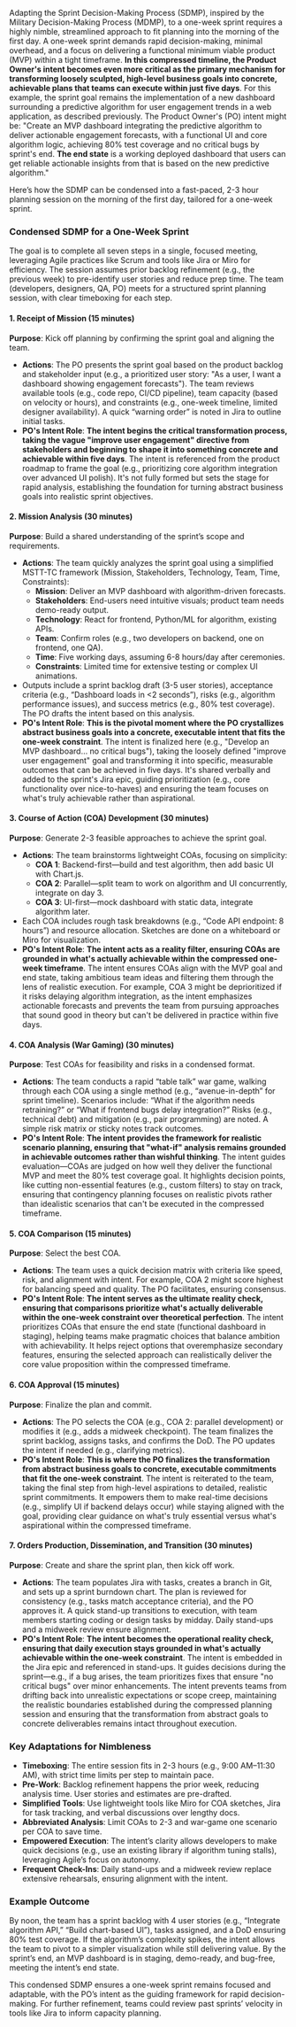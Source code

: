 Adapting the Sprint Decision-Making Process (SDMP), inspired by the Military Decision-Making Process (MDMP), to a one-week sprint requires a highly nimble, streamlined approach to fit planning into the morning of the first day. A one-week sprint demands rapid decision-making, minimal overhead, and a focus on delivering a functional minimum viable product (MVP) within a tight timeframe. **In this compressed timeline, the Product Owner's intent becomes even more critical as the primary mechanism for transforming loosely sculpted, high-level business goals into concrete, achievable plans that teams can execute within just five days**. For this example, the sprint goal remains the implementation of a new dashboard surrounding a predictive algorithm for user engagement trends in a web application, as described previously. The Product Owner's (PO) intent might be: "Create an MVP dashboard integrating the predictive algorithm to deliver actionable engagement forecasts, with a functional UI and core algorithm logic, achieving 80% test coverage and no critical bugs by sprint's end.  **The end state** is a working deployed dashboard that users can get reliable actionable insights from that is based on the new predictive algorithm."

Here’s how the SDMP can be condensed into a fast-paced, 2-3 hour planning session on the morning of the first day, tailored for a one-week sprint.

### Condensed SDMP for a One-Week Sprint
The goal is to complete all seven steps in a single, focused meeting, leveraging Agile practices like Scrum and tools like Jira or Miro for efficiency. The session assumes prior backlog refinement (e.g., the previous week) to pre-identify user stories and reduce prep time. The team (developers, designers, QA, PO) meets for a structured sprint planning session, with clear timeboxing for each step.

#### 1. Receipt of Mission (15 minutes)
**Purpose**: Kick off planning by confirming the sprint goal and aligning the team.
- **Actions**: The PO presents the sprint goal based on the product backlog and stakeholder input (e.g., a prioritized user story: "As a user, I want a dashboard showing engagement forecasts"). The team reviews available tools (e.g., code repo, CI/CD pipeline), team capacity (based on velocity or hours), and constraints (e.g., one-week timeline, limited designer availability). A quick “warning order” is noted in Jira to outline initial tasks.
- **PO's Intent Role**: **The intent begins the critical transformation process, taking the vague "improve user engagement" directive from stakeholders and beginning to shape it into something concrete and achievable within five days**. The intent is referenced from the product roadmap to frame the goal (e.g., prioritizing core algorithm integration over advanced UI polish). It's not fully formed but sets the stage for rapid analysis, establishing the foundation for turning abstract business goals into realistic sprint objectives.

#### 2. Mission Analysis (30 minutes)
**Purpose**: Build a shared understanding of the sprint’s scope and requirements.
- **Actions**: The team quickly analyzes the sprint goal using a simplified MSTT-TC framework (Mission, Stakeholders, Technology, Team, Time, Constraints):
  - **Mission**: Deliver an MVP dashboard with algorithm-driven forecasts.
  - **Stakeholders**: End-users need intuitive visuals; product team needs demo-ready output.
  - **Technology**: React for frontend, Python/ML for algorithm, existing APIs.
  - **Team**: Confirm roles (e.g., two developers on backend, one on frontend, one QA).
  - **Time**: Five working days, assuming 6-8 hours/day after ceremonies.
  - **Constraints**: Limited time for extensive testing or complex UI animations.
- Outputs include a sprint backlog draft (3-5 user stories), acceptance criteria (e.g., “Dashboard loads in <2 seconds”), risks (e.g., algorithm performance issues), and success metrics (e.g., 80% test coverage). The PO drafts the intent based on this analysis.
- **PO's Intent Role**: **This is the pivotal moment where the PO crystallizes abstract business goals into a concrete, executable intent that fits the one-week constraint**. The intent is finalized here (e.g., "Develop an MVP dashboard… no critical bugs"), taking the loosely defined "improve user engagement" goal and transforming it into specific, measurable outcomes that can be achieved in five days. It's shared verbally and added to the sprint's Jira epic, guiding prioritization (e.g., core functionality over nice-to-haves) and ensuring the team focuses on what's truly achievable rather than aspirational.

#### 3. Course of Action (COA) Development (30 minutes)
**Purpose**: Generate 2-3 feasible approaches to achieve the sprint goal.
- **Actions**: The team brainstorms lightweight COAs, focusing on simplicity:
  - **COA 1**: Backend-first—build and test algorithm, then add basic UI with Chart.js.
  - **COA 2**: Parallel—split team to work on algorithm and UI concurrently, integrate on day 3.
  - **COA 3**: UI-first—mock dashboard with static data, integrate algorithm later.
- Each COA includes rough task breakdowns (e.g., “Code API endpoint: 8 hours”) and resource allocation. Sketches are done on a whiteboard or Miro for visualization.
- **PO's Intent Role**: **The intent acts as a reality filter, ensuring COAs are grounded in what's actually achievable within the compressed one-week timeframe**. The intent ensures COAs align with the MVP goal and end state, taking ambitious team ideas and filtering them through the lens of realistic execution. For example, COA 3 might be deprioritized if it risks delaying algorithm integration, as the intent emphasizes actionable forecasts and prevents the team from pursuing approaches that sound good in theory but can't be delivered in practice within five days.

#### 4. COA Analysis (War Gaming) (30 minutes)
**Purpose**: Test COAs for feasibility and risks in a condensed format.
- **Actions**: The team conducts a rapid “table talk” war game, walking through each COA using a single method (e.g., “avenue-in-depth” for sprint timeline). Scenarios include: “What if the algorithm needs retraining?” or “What if frontend bugs delay integration?” Risks (e.g., technical debt) and mitigation (e.g., pair programming) are noted. A simple risk matrix or sticky notes track outcomes.
- **PO's Intent Role**: **The intent provides the framework for realistic scenario planning, ensuring that "what-if" analysis remains grounded in achievable outcomes rather than wishful thinking**. The intent guides evaluation—COAs are judged on how well they deliver the functional MVP and meet the 80% test coverage goal. It highlights decision points, like cutting non-essential features (e.g., custom filters) to stay on track, ensuring that contingency planning focuses on realistic pivots rather than idealistic scenarios that can't be executed in the compressed timeframe.

#### 5. COA Comparison (15 minutes)
**Purpose**: Select the best COA.
- **Actions**: The team uses a quick decision matrix with criteria like speed, risk, and alignment with intent. For example, COA 2 might score highest for balancing speed and quality. The PO facilitates, ensuring consensus.
- **PO's Intent Role**: **The intent serves as the ultimate reality check, ensuring that comparisons prioritize what's actually deliverable within the one-week constraint over theoretical perfection**. The intent prioritizes COAs that ensure the end state (functional dashboard in staging), helping teams make pragmatic choices that balance ambition with achievability. It helps reject options that overemphasize secondary features, ensuring the selected approach can realistically deliver the core value proposition within the compressed timeframe.

#### 6. COA Approval (15 minutes)
**Purpose**: Finalize the plan and commit.
- **Actions**: The PO selects the COA (e.g., COA 2: parallel development) or modifies it (e.g., adds a midweek checkpoint). The team finalizes the sprint backlog, assigns tasks, and confirms the DoD. The PO updates the intent if needed (e.g., clarifying metrics).
- **PO's Intent Role**: **This is where the PO finalizes the transformation from abstract business goals to concrete, executable commitments that fit the one-week constraint**. The intent is reiterated to the team, taking the final step from high-level aspirations to detailed, realistic sprint commitments. It empowers them to make real-time decisions (e.g., simplify UI if backend delays occur) while staying aligned with the goal, providing clear guidance on what's truly essential versus what's aspirational within the compressed timeframe.

#### 7. Orders Production, Dissemination, and Transition (30 minutes)
**Purpose**: Create and share the sprint plan, then kick off work.
- **Actions**: The team populates Jira with tasks, creates a branch in Git, and sets up a sprint burndown chart. The plan is reviewed for consistency (e.g., tasks match acceptance criteria), and the PO approves it. A quick stand-up transitions to execution, with team members starting coding or design tasks by midday. Daily stand-ups and a midweek review ensure alignment.
- **PO's Intent Role**: **The intent becomes the operational reality check, ensuring that daily execution stays grounded in what's actually achievable within the one-week constraint**. The intent is embedded in the Jira epic and referenced in stand-ups. It guides decisions during the sprint—e.g., if a bug arises, the team prioritizes fixes that ensure "no critical bugs" over minor enhancements. The intent prevents teams from drifting back into unrealistic expectations or scope creep, maintaining the realistic boundaries established during the compressed planning session and ensuring that the transformation from abstract goals to concrete deliverables remains intact throughout execution.

### Key Adaptations for Nimbleness
- **Timeboxing**: The entire session fits in 2-3 hours (e.g., 9:00 AM–11:30 AM), with strict time limits per step to maintain pace.
- **Pre-Work**: Backlog refinement happens the prior week, reducing analysis time. User stories and estimates are pre-drafted.
- **Simplified Tools**: Use lightweight tools like Miro for COA sketches, Jira for task tracking, and verbal discussions over lengthy docs.
- **Abbreviated Analysis**: Limit COAs to 2-3 and war-game one scenario per COA to save time.
- **Empowered Execution**: The intent’s clarity allows developers to make quick decisions (e.g., use an existing library if algorithm tuning stalls), leveraging Agile’s focus on autonomy.
- **Frequent Check-Ins**: Daily stand-ups and a midweek review replace extensive rehearsals, ensuring alignment with the intent.

### Example Outcome
By noon, the team has a sprint backlog with 4 user stories (e.g., “Integrate algorithm API,” “Build chart-based UI”), tasks assigned, and a DoD ensuring 80% test coverage. If the algorithm’s complexity spikes, the intent allows the team to pivot to a simpler visualization while still delivering value. By the sprint’s end, an MVP dashboard is in staging, demo-ready, and bug-free, meeting the intent’s end state.

This condensed SDMP ensures a one-week sprint remains focused and adaptable, with the PO’s intent as the guiding framework for rapid decision-making. For further refinement, teams could review past sprints’ velocity in tools like Jira to inform capacity planning.